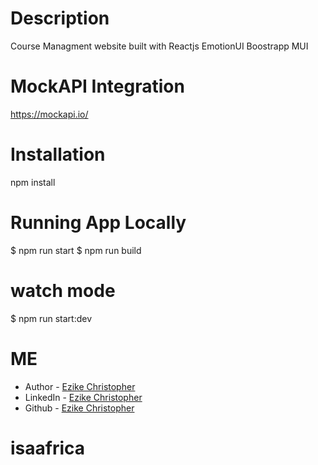 # Description
Course Managment website built with Reactjs EmotionUI Boostrapp MUI

# MockAPI Integration
https://mockapi.io/

# Installation
npm install


# Running App Locally
$ npm run start
$ npm run build


# watch mode
$ npm run start:dev


# ME
- Author - [Ezike Christopher](https://christopherezike.netlify.app/#home)
- LinkedIn - [Ezike Christopher](https://www.linkedin.com/in/christopherezike/)
- Github - [Ezike Christopher](https://github.com/EzikeChris)
# isaafrica
